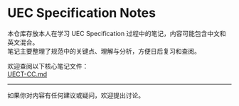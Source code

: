 # UEC Specification Notes

本仓库存放本人在学习 UEC Specification 过程中的笔记，内容可能包含中文和英文混合。  
笔记主要整理了规范中的关键点、理解与分析，方便日后复习和查阅。

欢迎查阅以下核心笔记文件：  
[UECT-CC.md](Notes/UECT-CC.md)  

---

如果你对内容有任何建议或疑问，欢迎提出讨论。
